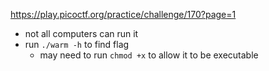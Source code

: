 https://play.picoctf.org/practice/challenge/170?page=1

- not all computers can run it
- run `./warm -h` to find flag
	- may need to run `chmod +x` to allow it to be executable